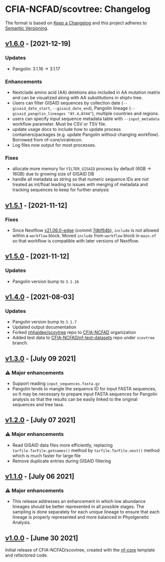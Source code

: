 # CFIA-NCFAD/scovtree: Changelog

The format is based on [Keep a Changelog](https://keepachangelog.com/en/1.0.0/)
and this project adheres to [Semantic Versioning](https://semver.org/spec/v2.0.0.html).

## [v1.6.0](https://github.com/CFIA-NCFAD/scovtree/releases/tag/1.6.0) - [2021-12-19]

### Updates

- Pangolin: 3.1.16 → 3.1.17

### Enhancements

- Nextclade amino acid (AA) deletions also included in AA mutation matrix and can be visualized along with AA substitutions in shiptv tree.
- Users can filter GISAID sequences by collection date (`--gisaid_date_start`, `--gisaid_date_end`), Pangolin lineage (`--gisaid_pangolin_lineages "AY.4,AY44"`), multiple countries and regions.  
- users can specify input sequence metadata table with `--input_metadata` workflow parameter. Must be CSV or TSV file.
- update usage docs to include how to update process containers/packages (e.g. update Pangolin without changing workflow). Borrowed from nf-core/viralrecon.
- Log files now output for most processes.

### Fixes

- allocate more memory for `FILTER_GISAID` process by default (6GB -> 16GB) due to growing size of GISAID DB
- handle all metadata as string so that numeric sequence IDs are not treated as int/float leading to issues with merging of metadata and tracking sequences to keep for further analysis

## [v1.5.1](https://github.com/CFIA-NCFAD/scovtree/releases/tag/1.5.1) - [2021-11-12]

### Fixes

* Since Nextflow [v21.06.0-edge](https://github.com/nextflow-io/nextflow/releases/tag/v21.06.0-edge) (commit [7dbf64b](https://github.com/nextflow-io/nextflow/commit/7dbf64bea38907126f44b09a023b8061bf3363d0)), `include` is not allowed within a `workflow` block. Moved `include` from `workflow` block in `main.nf` so that workflow is compatible with later versions of Nextflow.

## [v1.5.0](https://github.com/CFIA-NCFAD/scovtree/releases/tag/1.5.0) - [2021-11-12]

### Updates

* Pangolin version bump to `3.1.16`

## [v1.4.0](https://github.com/CFIA-NCFAD/scovtree/releases/tag/1.4.0) - [2021-08-03]

### Updates

* Pangolin version bump to `3.1.7`
* Updated output documentation
* Forked [nhhaidee/scovtree](https://github.com/nhhaidee/scovtree/) repo to [CFIA-NCFAD](https://github.com/CFIA-NCFAD) organization
* Added test data to [CFIA-NCFAD/nf-test-datasets](https://github.com/CFIA-NCFAD/nf-test-datasets) repo under `scovtree` branch.

## [v1.3.0](https://github.com/CFIA-NCFAD/scovtree/releases/tag/1.3.0) - [July 09 2021]

### :warning: Major enhancements

* Support reading `input_sequences.fasta.gz`
* Pangolin tends to mangle the sequence ID for input FASTA sequences, so It may be necessary to prepare input FASTA sequences for Pangolin analysis so that the results can be easily linked to the original sequences and tree taxa.

## [v1.2.0](https://github.com/CFIA-NCFAD/scovtree/releases/tag/1.2.0) - [July 07 2021]

### :warning: Major enhancements

* Read GISAID data files more efficiently, replacing `tarfile.TarFile.getnames()` method by `tarfile.TarFile.next()` method which is much faster for large file
* Remove duplicate entries during GISAID filtering

## [v1.1.0](https://github.com/CFIA-NCFAD/scovtree/releases/tag/1.1.0) - [July 06 2021]

### :warning: Major enhancements

* This release addresses an enhancement in which low abundance lineages should be better represented in all possible stages. The sampling is done separately for each unique lineage to ensure that each lineage is properly represented and more balanced in Phyolgenetic Analysis.

## [v1.0.0](https://github.com/CFIA-NCFAD/scovtree/releases/tag/1.0.0) - [June 30 2021]

Initial release of CFIA-NCFAD/scovtree, created with the [nf-core](https://nf-co.re/) template and refactored code.
